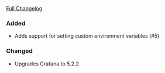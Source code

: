 [Full Changelog][changelog]

### Added

- Adds support for setting custom environment variables (#5)

### Changed

- Upgrades Grafana to 5.2.2

[changelog]: https://github.com/hassio-addons/addon-grafana/compare/v0.2.0...v0.3.0